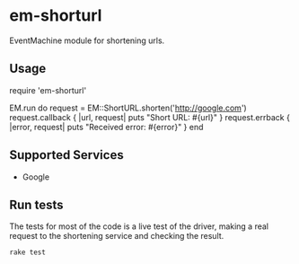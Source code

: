 em-shorturl
===========

EventMachine module for shortening urls. 

Usage
-----

  require 'em-shorturl'
  
  EM.run do
    request = EM::ShortURL.shorten('http://google.com')
    request.callback { |url, request| puts "Short URL: #{url}" }
    request.errback { |error, request| puts "Received error: #{error}" }
  end

Supported Services
------------------
* Google

Run tests
---------

The tests for most of the code is a live test of the driver, making a real request to the shortening service and checking the result.

`rake test`
